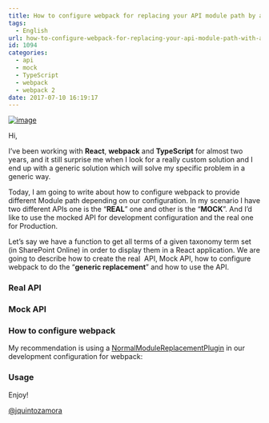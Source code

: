 ```yaml
---
title: How to configure webpack for replacing your API module path by a Mock API Path
tags:
  - English
url: how-to-configure-webpack-for-replacing-your-api-module-path-with-a-mock-api
id: 1094
categories:
  - api
  - mock
  - TypeScript
  - webpack
  - webpack 2
date: 2017-07-10 16:19:17
---
```


[![image](https://blog.josequinto.com/wp-content/uploads/2017/07/image_thumb.png "image")](https://blog.josequinto.com/wp-content/uploads/2017/07/image.png)

Hi,

I’ve been working with **React**, **webpack** and **TypeScript** for almost two years, and it still surprise me when I look for a really custom solution and I end up with a generic solution which will solve my specific problem in a generic way.

Today, I am going to write about how to configure webpack to provide different Module path depending on our configuration. In my scenario I have two different APIs one is the “**REAL**” one and other is the “**MOCK**”. And I’d like to use the mocked API for development configuration and the real one for Production.

Let’s say we have a function to get all terms of a given taxonomy term set (in SharePoint Online) in order to display them in a React application. We are going to describe how to create the real&nbsp; API, Mock API, how to configure webpack to do the “**generic replacement**” and how to use the API.

### Real API

<script src="https://gist.github.com/jquintozamora/d3361c54ea2b98bd1de10e6343c11fdc.js"></script>

### Mock API

<script src="https://gist.github.com/jquintozamora/38a836ec063e7f3bd7c2838ed4dc2a48.js"></script>

### How to configure webpack

My recommendation is using a [NormalModuleReplacementPlugin](https://webpack.js.org/plugins/normal-module-replacement-plugin/) in our development configuration for webpack:

<script src="https://gist.github.com/jquintozamora/35087ed4261334b2f5b18a480bb3684c.js"></script>

### 

### Usage

<script src="https://gist.github.com/jquintozamora/d6ae4af0d2c3d5158cee887cac9993f1.js"></script>

Enjoy!

[@jquintozamora](https://twitter.com/jquintozamora)